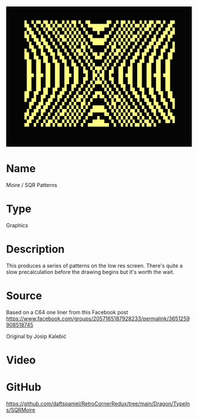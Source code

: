

![SQRMoireSet](screenshot.png)

# Name
Moire / SQR Patterns

# Type
Graphics

# Description

This produces a series of patterns on the low res screen. There's quite a slow precalculation before the drawing begins but it's worth the wait.

# Source

Based on a C64 one liner from this Facebook post
https://www.facebook.com/groups/2057165187928233/permalink/3651259908518745

Original by Josip Kalebić

# Video


# GitHub

https://github.com/daftspaniel/RetroCornerRedux/tree/main/Dragon/TypeIns/SQRMoire
